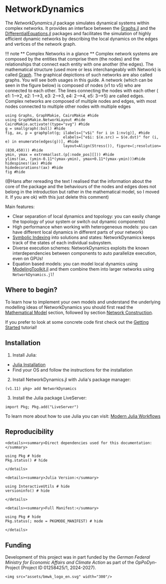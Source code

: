 # NetworkDynamics

The *NetworkDynamics.jl* package simulates dynamical systems within complex networks. It provides an interface 
between the [Graphs.jl](https://github.com/JuliaGraphs/Graphs.jl) and the 
[DifferentialEquations.jl](https://github.com/SciML/DifferentialEquations.jl) packages and facilitates the simulation of 
highly efficient dynamic networks by describing the local dynamics on the edges and vertices of the network graph.

!!! note
    ** Complex Networks in a glance **
    Complex network systems are composed by the entities that comprise them (the nodes) and the relationships that connect
    each entity with one another (the edges). The mathematical structure (used more or less interchangeably with 
    Network) is called [Graph](https://en.wikipedia.org/wiki/Graph_theory). The graphical depictions of such 
    networks are also called graphs. You will see both usages in this guide.
    A network (which can be seen in the figure below) is composed of nodes (v1 to v5) who are connected to each other. 
    The lines connecting the nodes with each other ( e1: 1-->2, e2: 1-->3, e3: 2-->3, e4: 2-->4, e5: 3-->5) are called 
    edges. Complex networks are composed of multiple nodes and edges, with most nodes connected to multiple other nodes
    with multiple edges

```@example
using Graphs, GraphMakie, CairoMakie #hide
using GraphMakie.NetworkLayout #hide
CairoMakie.activate!(type="svg") #hide
g = smallgraph(:bull) #hide
fig, ax, p = graphplot(g; ilabels=["v$i" for i in 1:nv(g)], #hide
                          elabels=["e$i: $(e.src) ↦ $(e.dst)" for (i, e) in enumerate(edges(g))], #hide
                          layout=Align(Stress()), figure=(;resolution=(830,450))) #hide
ymin, ymax = extrema(last.(p[:node_pos][])) #hide
ylims!(ax, (ymin-0.11*(ymax-ymin), ymax+0.11*(ymax-ymin)))#hide
hidespines!(ax) #hide
hidedecorations!(ax) #hide
fig #hide
```
(@Hans after rereading the text I realised that the information about the core of the package and the behaviours of the 
nodes and edges does not belong in the introduction but rather in the mathematical model, so I moved it. If you are ok)
with this just delete this comment)

Main features:
- Clear separation of local dynamics and topology: you can easily change the topology of your system or switch out 
  dynamic components)
- High performance when working with heterogeneous models: you can have different local dynamics in different parts of 
  your network)
- [Symbolic Indexing](@ref) into solutions and states: NetworkDynamics keeps track of the states of each individual 
  subsystem.
- Diverse execution schemes: NetworkDynamics exploits the known interdependencies between components to auto 
  parallelize execution, even on GPUs!
- Equation based models: you can model local dynamics using 
  [ModelingToolkit.jl](https://docs.sciml.ai/ModelingToolkit/dev/) and them combine them into larger networks using 
  `NetworkDynamics.jl`!


## Where to begin?
To learn how to implement your own models and understand the underlying modelling ideas of NetworkDynamics you should 
first read the [Mathematical Model](@ref) section, followed by section [Network Construction](@ref).

If you prefer to look at some concrete code first check out the [Getting Started](@ref) tutorial!


## Installation

1. Install Julia:
-   [Julia Installation](https://julialang.org/install/)
-   Find your OS and follow the instructions for the installation

2. Install NetworkDynamics.jl with Julia's package manager:
```julia-repl
(v1.11) pkg> add NetworkDynamics
```

3. Install the Julia package LiveServer:
```julia-repl
import Pkg; Pkg.add("LiveServer")
```

To learn more about how to use Julia you can visit: [Modern Julia Workflows](https://modernjuliaworkflows.org/)


## Reproducibility

```@raw html
<details><summary>Direct dependencies used for this documentation:</summary>
```

```@example
using Pkg # hide
Pkg.status() # hide
```

```@raw html
</details>
```

```@raw html
<details><summary>Julia Version:</summary>
```

```@example
using InteractiveUtils # hide
versioninfo() # hide
```

```@raw html
</details>
```

```@raw html
<details><summary>Full Manifest:</summary>
```

```@example
using Pkg # hide
Pkg.status(; mode = PKGMODE_MANIFEST) # hide
```

```@raw html
</details>
```

## Funding
Development of this project was in part funded by the *German Federal Ministry for Economic Affairs and Climate Action* 
as part of the *OpPoDyn*-Project (Project ID 01258425/1, 2024-2027).

```@raw html
<img src="assets/bmwk_logo_en.svg" width="300"/>
```
